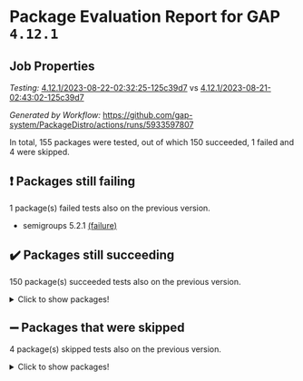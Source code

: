# Package Evaluation Report for GAP `4.12.1`

## Job Properties

*Testing:* [4.12.1/2023-08-22-02:32:25-125c39d7](https://github.com/gap-system/PackageDistro/blob/data/reports/4.12.1/2023-08-22-02:32:25-125c39d7) vs [4.12.1/2023-08-21-02:43:02-125c39d7](https://github.com/gap-system/PackageDistro/blob/data/reports/4.12.1/2023-08-21-02:43:02-125c39d7)

*Generated by Workflow:* https://github.com/gap-system/PackageDistro/actions/runs/5933597807

In total, 155 packages were tested, out of which 150 succeeded, 1 failed and 4 were skipped.

## :exclamation: Packages still failing

1 package(s) failed tests also on the previous version.
- semigroups 5.2.1 [(failure)](https://github.com/gap-system/PackageDistro/actions/runs/5933597807/job/16089471502)

## :heavy_check_mark: Packages still succeeding

150 package(s) succeeded tests also on the previous version.
<details><summary>Click to show packages!</summary>

- 4ti2interface 2023.02-04 [(success)](https://github.com/gap-system/PackageDistro/actions/runs/5933597807/job/16089458261)
- ace 5.6.2 [(success)](https://github.com/gap-system/PackageDistro/actions/runs/5933597807/job/16089458457)
- aclib 1.3.2 [(success)](https://github.com/gap-system/PackageDistro/actions/runs/5933597807/job/16089458625)
- agt 0.3.1 [(success)](https://github.com/gap-system/PackageDistro/actions/runs/5933597807/job/16089458826)
- alnuth 3.2.1 [(success)](https://github.com/gap-system/PackageDistro/actions/runs/5933597807/job/16089459103)
- anupq 3.3.0 [(success)](https://github.com/gap-system/PackageDistro/actions/runs/5933597807/job/16089459355)
- atlasrep 2.1.6 [(success)](https://github.com/gap-system/PackageDistro/actions/runs/5933597807/job/16089459467)
- autodoc 2023.06.19 [(success)](https://github.com/gap-system/PackageDistro/actions/runs/5933597807/job/16089459614)
- automata 1.15 [(success)](https://github.com/gap-system/PackageDistro/actions/runs/5933597807/job/16089459737)
- automgrp 1.3.2 [(success)](https://github.com/gap-system/PackageDistro/actions/runs/5933597807/job/16089459867)
- autpgrp 1.11 [(success)](https://github.com/gap-system/PackageDistro/actions/runs/5933597807/job/16089460002)
- cap 2023.08-07 [(success)](https://github.com/gap-system/PackageDistro/actions/runs/5933597807/job/16089460130)
- caratinterface 2.3.5 [(success)](https://github.com/gap-system/PackageDistro/actions/runs/5933597807/job/16089460260)
- cddinterface 2022.11.01 [(success)](https://github.com/gap-system/PackageDistro/actions/runs/5933597807/job/16089460377)
- circle 1.6.6 [(success)](https://github.com/gap-system/PackageDistro/actions/runs/5933597807/job/16089460530)
- classicpres 1.22 [(success)](https://github.com/gap-system/PackageDistro/actions/runs/5933597807/job/16089460692)
- cohomolo 1.6.11 [(success)](https://github.com/gap-system/PackageDistro/actions/runs/5933597807/job/16089460827)
- congruence 1.2.5 [(success)](https://github.com/gap-system/PackageDistro/actions/runs/5933597807/job/16089460963)
- corelg 1.56 [(success)](https://github.com/gap-system/PackageDistro/actions/runs/5933597807/job/16089461104)
- crime 1.6 [(success)](https://github.com/gap-system/PackageDistro/actions/runs/5933597807/job/16089461256)
- crisp 1.4.6 [(success)](https://github.com/gap-system/PackageDistro/actions/runs/5933597807/job/16089461405)
- crypting 0.10.4 [(success)](https://github.com/gap-system/PackageDistro/actions/runs/5933597807/job/16089461537)
- cryst 4.1.26 [(success)](https://github.com/gap-system/PackageDistro/actions/runs/5933597807/job/16089461681)
- crystcat 1.1.10 [(success)](https://github.com/gap-system/PackageDistro/actions/runs/5933597807/job/16089461819)
- ctbllib 1.3.6 [(success)](https://github.com/gap-system/PackageDistro/actions/runs/5933597807/job/16089461949)
- cubefree 1.19 [(success)](https://github.com/gap-system/PackageDistro/actions/runs/5933597807/job/16089462043)
- curlinterface 2.3.2 [(success)](https://github.com/gap-system/PackageDistro/actions/runs/5933597807/job/16089462126)
- cvec 2.8.1 [(success)](https://github.com/gap-system/PackageDistro/actions/runs/5933597807/job/16089462222)
- datastructures 0.3.0 [(success)](https://github.com/gap-system/PackageDistro/actions/runs/5933597807/job/16089462298)
- deepthought 1.0.6 [(success)](https://github.com/gap-system/PackageDistro/actions/runs/5933597807/job/16089462379)
- design 1.8 [(success)](https://github.com/gap-system/PackageDistro/actions/runs/5933597807/job/16089462443)
- difsets 2.3.1 [(success)](https://github.com/gap-system/PackageDistro/actions/runs/5933597807/job/16089462510)
- digraphs 1.6.2 [(success)](https://github.com/gap-system/PackageDistro/actions/runs/5933597807/job/16089462577)
- edim 1.3.7 [(success)](https://github.com/gap-system/PackageDistro/actions/runs/5933597807/job/16089462670)
- example 4.3.4 [(success)](https://github.com/gap-system/PackageDistro/actions/runs/5933597807/job/16089462748)
- examplesforhomalg 2023.07-01 [(success)](https://github.com/gap-system/PackageDistro/actions/runs/5933597807/job/16089462819)
- factint 1.6.3 [(success)](https://github.com/gap-system/PackageDistro/actions/runs/5933597807/job/16089462895)
- ferret 1.0.9 [(success)](https://github.com/gap-system/PackageDistro/actions/runs/5933597807/job/16089462953)
- fga 1.5.0 [(success)](https://github.com/gap-system/PackageDistro/actions/runs/5933597807/job/16089463033)
- fining 1.5.6 [(success)](https://github.com/gap-system/PackageDistro/actions/runs/5933597807/job/16089463109)
- float 1.0.3 [(success)](https://github.com/gap-system/PackageDistro/actions/runs/5933597807/job/16089463193)
- format 1.4.3 [(success)](https://github.com/gap-system/PackageDistro/actions/runs/5933597807/job/16089463256)
- forms 1.2.9 [(success)](https://github.com/gap-system/PackageDistro/actions/runs/5933597807/job/16089463326)
- fplsa 1.2.6 [(success)](https://github.com/gap-system/PackageDistro/actions/runs/5933597807/job/16089463401)
- fr 2.4.12 [(success)](https://github.com/gap-system/PackageDistro/actions/runs/5933597807/job/16089463476)
- francy 2.0.3 [(success)](https://github.com/gap-system/PackageDistro/actions/runs/5933597807/job/16089463533)
- fwtree 1.3 [(success)](https://github.com/gap-system/PackageDistro/actions/runs/5933597807/job/16089463596)
- gapdoc 1.6.6 [(success)](https://github.com/gap-system/PackageDistro/actions/runs/5933597807/job/16089463675)
- gauss 2023.02-04 [(success)](https://github.com/gap-system/PackageDistro/actions/runs/5933597807/job/16089463732)
- gaussforhomalg 2023.02-04 [(success)](https://github.com/gap-system/PackageDistro/actions/runs/5933597807/job/16089463807)
- gbnp 1.0.5 [(success)](https://github.com/gap-system/PackageDistro/actions/runs/5933597807/job/16089463898)
- generalizedmorphismsforcap 2023.03-01 [(success)](https://github.com/gap-system/PackageDistro/actions/runs/5933597807/job/16089463954)
- genss 1.6.8 [(success)](https://github.com/gap-system/PackageDistro/actions/runs/5933597807/job/16089464024)
- gradedmodules 2023.02-04 [(success)](https://github.com/gap-system/PackageDistro/actions/runs/5933597807/job/16089464143)
- gradedringforhomalg 2023.02-04 [(success)](https://github.com/gap-system/PackageDistro/actions/runs/5933597807/job/16089464379)
- grape 4.9.0 [(success)](https://github.com/gap-system/PackageDistro/actions/runs/5933597807/job/16089464441)
- groupoids 1.73 [(success)](https://github.com/gap-system/PackageDistro/actions/runs/5933597807/job/16089464550)
- grpconst 2.6.4 [(success)](https://github.com/gap-system/PackageDistro/actions/runs/5933597807/job/16089464625)
- guarana 0.96.3 [(success)](https://github.com/gap-system/PackageDistro/actions/runs/5933597807/job/16089464691)
- guava 3.18 [(success)](https://github.com/gap-system/PackageDistro/actions/runs/5933597807/job/16089464782)
- hap 1.58 [(success)](https://github.com/gap-system/PackageDistro/actions/runs/5933597807/job/16089464853)
- hapcryst 0.1.15 [(success)](https://github.com/gap-system/PackageDistro/actions/runs/5933597807/job/16089464931)
- hecke 1.5.3 [(success)](https://github.com/gap-system/PackageDistro/actions/runs/5933597807/job/16089465017)
- help 3.5 [(success)](https://github.com/gap-system/PackageDistro/actions/runs/5933597807/job/16089465095)
- homalg 2023.02-05 [(success)](https://github.com/gap-system/PackageDistro/actions/runs/5933597807/job/16089465170)
- homalgtocas 2023.02-04 [(success)](https://github.com/gap-system/PackageDistro/actions/runs/5933597807/job/16089465258)
- idrel 2.45 [(success)](https://github.com/gap-system/PackageDistro/actions/runs/5933597807/job/16089465337)
- images 1.3.1 [(success)](https://github.com/gap-system/PackageDistro/actions/runs/5933597807/job/16089465453)
- intpic 0.3.0 [(success)](https://github.com/gap-system/PackageDistro/actions/runs/5933597807/job/16089465544)
- io 4.8.1 [(success)](https://github.com/gap-system/PackageDistro/actions/runs/5933597807/job/16089465648)
- io_forhomalg 2023.02-04 [(success)](https://github.com/gap-system/PackageDistro/actions/runs/5933597807/job/16089465734)
- irredsol 1.4.4 [(success)](https://github.com/gap-system/PackageDistro/actions/runs/5933597807/job/16089465814)
- json 2.1.1 [(success)](https://github.com/gap-system/PackageDistro/actions/runs/5933597807/job/16089465902)
- jupyterkernel 1.5.0 [(success)](https://github.com/gap-system/PackageDistro/actions/runs/5933597807/job/16089465990)
- jupyterviz 1.5.6 [(success)](https://github.com/gap-system/PackageDistro/actions/runs/5933597807/job/16089466065)
- kan 1.35 [(success)](https://github.com/gap-system/PackageDistro/actions/runs/5933597807/job/16089466155)
- kbmag 1.5.11 [(success)](https://github.com/gap-system/PackageDistro/actions/runs/5933597807/job/16089466245)
- laguna 3.9.6 [(success)](https://github.com/gap-system/PackageDistro/actions/runs/5933597807/job/16089466337)
- liealgdb 2.2.1 [(success)](https://github.com/gap-system/PackageDistro/actions/runs/5933597807/job/16089466426)
- liepring 2.8 [(success)](https://github.com/gap-system/PackageDistro/actions/runs/5933597807/job/16089466517)
- liering 2.4.2 [(success)](https://github.com/gap-system/PackageDistro/actions/runs/5933597807/job/16089466627)
- linearalgebraforcap 2023.08-04 [(success)](https://github.com/gap-system/PackageDistro/actions/runs/5933597807/job/16089466726)
- localizeringforhomalg 2023.02-04 [(success)](https://github.com/gap-system/PackageDistro/actions/runs/5933597807/job/16089466812)
- loops 3.4.3 [(success)](https://github.com/gap-system/PackageDistro/actions/runs/5933597807/job/16089466905)
- lpres 1.0.3 [(success)](https://github.com/gap-system/PackageDistro/actions/runs/5933597807/job/16089467001)
- majoranaalgebras 1.5.1 [(success)](https://github.com/gap-system/PackageDistro/actions/runs/5933597807/job/16089467092)
- mapclass 1.4.6 [(success)](https://github.com/gap-system/PackageDistro/actions/runs/5933597807/job/16089467203)
- matgrp 0.70 [(success)](https://github.com/gap-system/PackageDistro/actions/runs/5933597807/job/16089467293)
- matricesforhomalg 2023.02-04 [(success)](https://github.com/gap-system/PackageDistro/actions/runs/5933597807/job/16089467373)
- modisom 2.5.4 [(success)](https://github.com/gap-system/PackageDistro/actions/runs/5933597807/job/16089467463)
- modulepresentationsforcap 2023.08-01 [(success)](https://github.com/gap-system/PackageDistro/actions/runs/5933597807/job/16089467582)
- modules 2023.02-04 [(success)](https://github.com/gap-system/PackageDistro/actions/runs/5933597807/job/16089467696)
- monoidalcategories 2023.08-08 [(success)](https://github.com/gap-system/PackageDistro/actions/runs/5933597807/job/16089467815)
- nconvex 2022.09-01 [(success)](https://github.com/gap-system/PackageDistro/actions/runs/5933597807/job/16089467920)
- nilmat 1.4.2 [(success)](https://github.com/gap-system/PackageDistro/actions/runs/5933597807/job/16089468009)
- nock 1.5 [(success)](https://github.com/gap-system/PackageDistro/actions/runs/5933597807/job/16089468093)
- normalizinterface 1.3.6 [(success)](https://github.com/gap-system/PackageDistro/actions/runs/5933597807/job/16089468208)
- nq 2.5.10 [(success)](https://github.com/gap-system/PackageDistro/actions/runs/5933597807/job/16089468352)
- numericalsgps 1.3.1 [(success)](https://github.com/gap-system/PackageDistro/actions/runs/5933597807/job/16089468463)
- openmath 11.5.3 [(success)](https://github.com/gap-system/PackageDistro/actions/runs/5933597807/job/16089468591)
- orb 4.9.0 [(success)](https://github.com/gap-system/PackageDistro/actions/runs/5933597807/job/16089468700)
- packagemanager 1.4.1 [(success)](https://github.com/gap-system/PackageDistro/actions/runs/5933597807/job/16089468821)
- patternclass 2.4.3 [(success)](https://github.com/gap-system/PackageDistro/actions/runs/5933597807/job/16089468947)
- permut 2.0.4 [(success)](https://github.com/gap-system/PackageDistro/actions/runs/5933597807/job/16089469071)
- polenta 1.3.10 [(success)](https://github.com/gap-system/PackageDistro/actions/runs/5933597807/job/16089469192)
- polymaking 0.8.6 [(success)](https://github.com/gap-system/PackageDistro/actions/runs/5933597807/job/16089469338)
- primgrp 3.4.4 [(success)](https://github.com/gap-system/PackageDistro/actions/runs/5933597807/job/16089469515)
- profiling 2.5.4 [(success)](https://github.com/gap-system/PackageDistro/actions/runs/5933597807/job/16089469664)
- qpa 1.34 [(success)](https://github.com/gap-system/PackageDistro/actions/runs/5933597807/job/16089469806)
- quagroup 1.8.3 [(success)](https://github.com/gap-system/PackageDistro/actions/runs/5933597807/job/16089469933)
- radiroot 2.9 [(success)](https://github.com/gap-system/PackageDistro/actions/runs/5933597807/job/16089470053)
- rcwa 4.7.1 [(success)](https://github.com/gap-system/PackageDistro/actions/runs/5933597807/job/16089470191)
- rds 1.8 [(success)](https://github.com/gap-system/PackageDistro/actions/runs/5933597807/job/16089470329)
- recog 1.4.2 [(success)](https://github.com/gap-system/PackageDistro/actions/runs/5933597807/job/16089470466)
- repndecomp 1.3.0 [(success)](https://github.com/gap-system/PackageDistro/actions/runs/5933597807/job/16089470609)
- repsn 3.1.1 [(success)](https://github.com/gap-system/PackageDistro/actions/runs/5933597807/job/16089470750)
- resclasses 4.7.3 [(success)](https://github.com/gap-system/PackageDistro/actions/runs/5933597807/job/16089470916)
- ringsforhomalg 2023.02-05 [(success)](https://github.com/gap-system/PackageDistro/actions/runs/5933597807/job/16089471052)
- sco 2023.02-04 [(success)](https://github.com/gap-system/PackageDistro/actions/runs/5933597807/job/16089471192)
- scscp 2.4.1 [(success)](https://github.com/gap-system/PackageDistro/actions/runs/5933597807/job/16089471335)
- sglppow 2.3 [(success)](https://github.com/gap-system/PackageDistro/actions/runs/5933597807/job/16089471651)
- sgpviz 0.999.5 [(success)](https://github.com/gap-system/PackageDistro/actions/runs/5933597807/job/16089471829)
- simpcomp 2.1.14 [(success)](https://github.com/gap-system/PackageDistro/actions/runs/5933597807/job/16089471977)
- singular 2023.02.09 [(success)](https://github.com/gap-system/PackageDistro/actions/runs/5933597807/job/16089472153)
- sl2reps 1.1 [(success)](https://github.com/gap-system/PackageDistro/actions/runs/5933597807/job/16089472312)
- sla 1.5.3 [(success)](https://github.com/gap-system/PackageDistro/actions/runs/5933597807/job/16089472447)
- smallgrp 1.5.3 [(success)](https://github.com/gap-system/PackageDistro/actions/runs/5933597807/job/16089472613)
- smallsemi 0.6.13 [(success)](https://github.com/gap-system/PackageDistro/actions/runs/5933597807/job/16089472794)
- sonata 2.9.6 [(success)](https://github.com/gap-system/PackageDistro/actions/runs/5933597807/job/16089472959)
- sophus 1.27 [(success)](https://github.com/gap-system/PackageDistro/actions/runs/5933597807/job/16089473133)
- spinsym 1.5.2 [(success)](https://github.com/gap-system/PackageDistro/actions/runs/5933597807/job/16089473294)
- standardff 0.9.4 [(success)](https://github.com/gap-system/PackageDistro/actions/runs/5933597807/job/16089473466)
- symbcompcc 1.3.2 [(success)](https://github.com/gap-system/PackageDistro/actions/runs/5933597807/job/16089473607)
- thelma 1.3 [(success)](https://github.com/gap-system/PackageDistro/actions/runs/5933597807/job/16089473752)
- tomlib 1.2.9 [(success)](https://github.com/gap-system/PackageDistro/actions/runs/5933597807/job/16089473884)
- toolsforhomalg 2023.07-01 [(success)](https://github.com/gap-system/PackageDistro/actions/runs/5933597807/job/16089474034)
- toric 1.9.5 [(success)](https://github.com/gap-system/PackageDistro/actions/runs/5933597807/job/16089474195)
- toricvarieties 2022.07.13 [(success)](https://github.com/gap-system/PackageDistro/actions/runs/5933597807/job/16089474345)
- transgrp 3.6.4 [(success)](https://github.com/gap-system/PackageDistro/actions/runs/5933597807/job/16089474497)
- ugaly 4.1.3 [(success)](https://github.com/gap-system/PackageDistro/actions/runs/5933597807/job/16089474641)
- unipot 1.5 [(success)](https://github.com/gap-system/PackageDistro/actions/runs/5933597807/job/16089474791)
- unitlib 4.2.0 [(success)](https://github.com/gap-system/PackageDistro/actions/runs/5933597807/job/16089474931)
- utils 0.82 [(success)](https://github.com/gap-system/PackageDistro/actions/runs/5933597807/job/16089475089)
- uuid 0.7 [(success)](https://github.com/gap-system/PackageDistro/actions/runs/5933597807/job/16089475208)
- walrus 0.9991 [(success)](https://github.com/gap-system/PackageDistro/actions/runs/5933597807/job/16089475325)
- wedderga 4.10.4 [(success)](https://github.com/gap-system/PackageDistro/actions/runs/5933597807/job/16089475428)
- xmod 2.91 [(success)](https://github.com/gap-system/PackageDistro/actions/runs/5933597807/job/16089475516)
- xmodalg 1.23 [(success)](https://github.com/gap-system/PackageDistro/actions/runs/5933597807/job/16089475605)
- yangbaxter 0.10.3 [(success)](https://github.com/gap-system/PackageDistro/actions/runs/5933597807/job/16089475716)
- zeromqinterface 0.14 [(success)](https://github.com/gap-system/PackageDistro/actions/runs/5933597807/job/16089475791)
</details>

## :heavy_minus_sign: Packages that were skipped

4 package(s) skipped tests also on the previous version.
<details><summary>Click to show packages!</summary>

- browse 1.8.21 [(skipped)](https://github.com/gap-system/PackageDistro/actions/runs/5933597807/job/16089227338)
- itc 1.5.1 [(skipped)](https://github.com/gap-system/PackageDistro/actions/runs/5933597807/job/16089227338)
- polycyclic 2.16 [(skipped)](https://github.com/gap-system/PackageDistro/actions/runs/5933597807/job/16089227338)
- xgap 4.31 [(skipped)](https://github.com/gap-system/PackageDistro/actions/runs/5933597807/job/16089227338)
</details>


